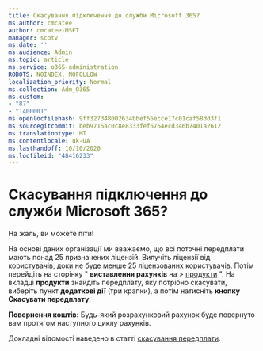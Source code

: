 ```yaml
---
title: Скасування підключення до служби Microsoft 365?
ms.author: cmcatee
author: cmcatee-MSFT
manager: scotv
ms.date: ''
ms.audience: Admin
ms.topic: article
ms.service: o365-administration
ROBOTS: NOINDEX, NOFOLLOW
localization_priority: Normal
ms.collection: Adm_O365
ms.custom:
- "87"
- "1400001"
ms.openlocfilehash: 9ff327348002634bbef56ecce17c01caf58dd3f1
ms.sourcegitcommit: beb9715ac0c8e8333fef6764ecd346b7401a2612
ms.translationtype: MT
ms.contentlocale: uk-UA
ms.lasthandoff: 10/10/2020
ms.locfileid: "48416233"
---
```

# <a name="canceling-your-microsoft-365-subscription"></a>Скасування підключення до служби Microsoft 365?

На жаль, ви можете піти!
  
На основі даних організації ми вважаємо, що всі поточні передплати мають понад 25 призначених ліцензій. Вилучіть ліцензії від користувачів, доки не буде менше 25 ліцензованих користувачів. Потім перейдіть на сторінку " **виставлення рахунків** на \> [продукти](https://go.microsoft.com/fwlink/p/?linkid=842054) ". На вкладці **продукти** знайдіть передплату, яку потрібно скасувати, виберіть пункт **додаткові дії** (три крапки), а потім натисніть **кнопку Скасувати передплату**.

**Повернення коштів:** Будь-який розрахунковий рахунок буде повернуто вам протягом наступного циклу рахунків.

Докладні відомості наведено в статті [скасування передплати](https://docs.microsoft.com/microsoft-365/commerce/subscriptions/cancel-your-subscription).
